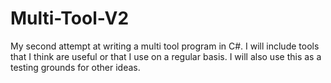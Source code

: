 Multi-Tool-V2
=============

My second attempt at writing a multi tool program in C#. I will include tools that I think are useful or that I use on a regular basis. I will also use this as a testing grounds for other ideas.
